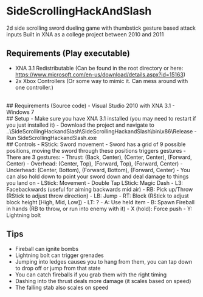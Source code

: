 # SideScrollingHackAndSlash
2d side scrolling sword dueling game with thumbstick gesture based attack inputs
Built in XNA as a college project between 2010 and 2011
<br>
## Requirements (Play executable)
- XNA 3.1 Redistributable (Can be found in the root directory or here: https://www.microsoft.com/en-us/download/details.aspx?id=15163)
- 2x Xbox Controllers (Or some way to mimic it. Can mess around with one controller.)
<br>
## Requirements (Source code)
- Visual Studio 2010 with XNA 3.1
- Windows 7
<br>
## Setup
- Make sure you have XNA 3.1 installed (you may need to restart if you just installed it)
- Download the project and navigate to ..\SideScrollingHackandSlash\SideScrollingHackandSlash\bin\x86\Release
- Run SideScrollingHackandSlash.exe
<br>
## Controls
- RStick: Sword movement
  - Sword has a grid of 9 possible positions, moving the sword through these positions triggers gestures
  - There are 3 gestures:
    - Thrust: (Back, Center), (Center, Center), (Forward, Center)
    - Overhead: (Center, Top), (Forward, Top), (Forward, Center)
    - Underhead: (Center, Bottom), (Forward, Bottom), (Forward, Center)
    - You can also hold down to point your sword down and deal damage to things you land on
- LStick: Movement
- Double Tap LStick: Magic Dash
- L3: Facebackwards (useful for aiming backwards mid air)
- RB: Pick up/Throw (RStick to adjust throw direction)
- LB: Jump
- RT: Block (RStick to adjust block height [High, Mid, Low])
- LT: ?
- A: Use held item
- B: Spawn Fireball in hands (RB to throw, or run into enemy with it)
- X (hold): Force push
- Y: Lightning bolt

## Tips
- Fireball can ignite bombs
- Lightning bolt can trigger grenades
- Jumping into ledges causes you to hang from them, you can tap down to drop off or jump from that state
- You can catch fireballs if you grab them with the right timing
- Dashing into the thrust deals more damage (it scales based on speed)
- The falling stab also scales on speed
